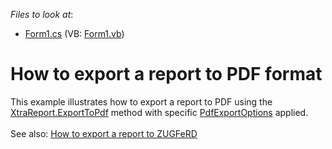<!-- default file list -->
*Files to look at*:

* [Form1.cs](./CS/Reporting_how-to-export-a-report-to-pdf-format-e44/Form1.cs) (VB: [Form1.vb](./VB/Reporting_how-to-export-a-report-to-pdf-format-e44/Form1.vb))
<!-- default file list end -->
# How to export a report to PDF format


<p>This example illustrates how to export a report to PDF using the <a href="https://documentation.devexpress.com/#XtraReports/DevExpressXtraReportsUIXtraReport_ExportToPdftopic">XtraReport.ExportToPdf</a> method with specific <a href="https://documentation.devexpress.com/#CoreLibraries/clsDevExpressXtraPrintingPdfExportOptionstopic">PdfExportOptions</a> applied.<br><br>See also: <a href="https://www.devexpress.com/Support/Center/Example/Details/T234531">How to export a report to ZUGFeRD</a></p>

<br/>


